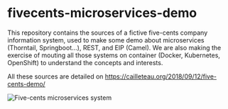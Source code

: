 # fivecents-microservices-demo
This repository contains the sources of a fictive five-cents company information system, used to make some demo about  microservices (Thorntail, Springboot...), REST, and EIP (Camel).
We are also making the exercise of mouting all those systems on container (Docker, Kubernetes, OpenShift) to understand the concepts and interests.

All these sources are detailed on https://cailleteau.org/2018/09/12/five-cents-demo/

![Five-cents microservices system](https://lcailleteau.files.wordpress.com/2018/09/five-cents-demo-general-schema.png)
